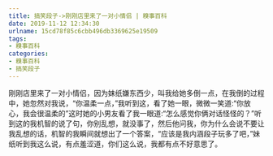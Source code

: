 ```yaml
---
title: 搞笑段子->刚刚店里来了一对小情侣 | 糗事百科
date: 2019-11-12 12:34:30
urlname: 15cd78f85c6cbb496db3369625e19509
tags: 
- 糗事百科
categories:
- 糗事百科
- 搞笑段子
---
```

刚刚店里来了一对小情侣，因为妹纸嫌东西少，叫我给她多倒一点，在我倒的过程中，她忽然对我说，“你温柔一点，”我听到这，看了她一眼，微微一笑道:“你放心，我会很温柔的”这时她的小男友看了我一眼道:“怎么感觉你俩对话怪怪的？”听到这的我机智的说了句，你别乱想，就没事了，然后他问我，你为什么会说不要让我乱想的话，机智的我瞬间就想出了一个答案，“应该是我内涵段子玩多了吧，”妹纸听到我这么说，有点羞涩道，你们这么说，我都有点不好意思了。


